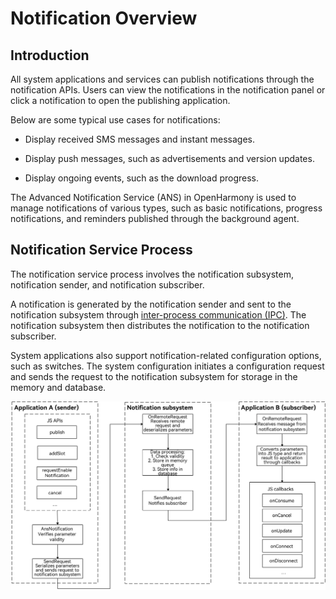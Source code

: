 # Notification Overview


## Introduction

All system applications and services can publish notifications through the notification APIs. Users can view the notifications in the notification panel or click a notification to open the publishing application.

Below are some typical use cases for notifications:

- Display received SMS messages and instant messages.

- Display push messages, such as advertisements and version updates.

- Display ongoing events, such as the download progress.

The Advanced Notification Service (ANS) in OpenHarmony is used to manage notifications of various types, such as basic notifications, progress notifications, and reminders published through the background agent.


## Notification Service Process

The notification service process involves the notification subsystem, notification sender, and notification subscriber.

A notification is generated by the notification sender and sent to the notification subsystem through [inter-process communication (IPC)](../connectivity/ipc-rpc-overview.md). The notification subsystem then distributes the notification to the notification subscriber.

System applications also support notification-related configuration options, such as switches. The system configuration initiates a configuration request and sends the request to the notification subsystem for storage in the memory and database.

![en-us_image_0000001466582017](figures/en-us_image_0000001466582017.png)

